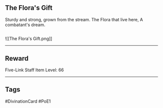 ## The Flora's Gift
Sturdy and strong,
grown from the stream.
The Flora that live here,
A combatant's dream.
## 
![[The Flora's Gift.png]]

---
## Reward
Five-Link Staff
Item Level: 66

---
## Tags
#DivinationCard
#PoE1